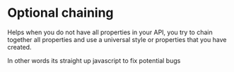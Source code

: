 # Optional chaining

Helps when you do not have all properties in your API, you try to chain together all properties and use a universal style or properties that you have created.

In other words its straight up javascript to fix potential bugs
